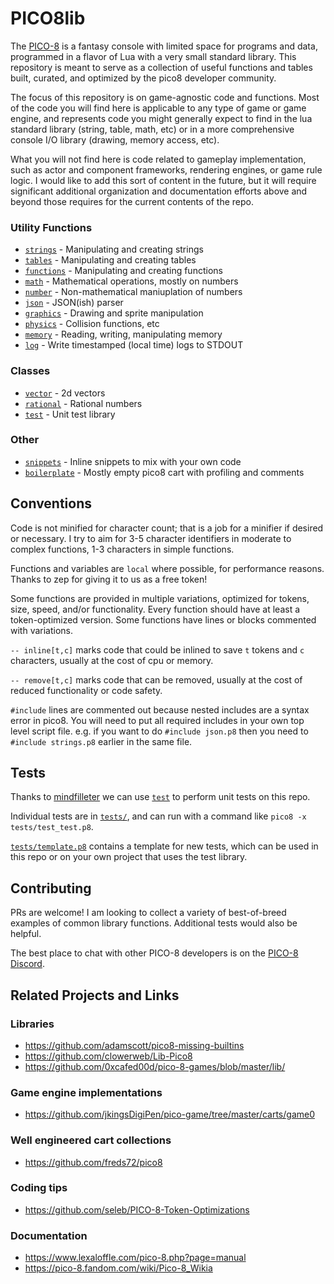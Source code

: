 # PICO8lib

The [PICO-8](https://www.lexaloffle.com/pico-8.php) is a fantasy console with limited space for programs and data, programmed in a flavor of Lua with a very small standard library. This repository is meant to serve as a collection of useful functions and tables built, curated, and optimized by the pico8 developer community.

The focus of this repository is on game-agnostic code and functions. Most of the code you will find here is applicable to any type of game or game engine, and represents code you might generally expect to find in the lua standard library (string, table, math, etc) or in a more comprehensive console I/O library (drawing, memory access, etc).

What you will not find here is code related to gameplay implementation, such as actor and component frameworks, rendering engines, or game rule logic. I would like to add this sort of content in the future, but it will require significant additional organization and documentation efforts above and beyond those requires for the current contents of the repo.

### Utility Functions
* [`strings`](strings.p8) - Manipulating and creating strings
* [`tables`](tables.p8) - Manipulating and creating tables
* [`functions`](functions.p8) - Manipulating and creating functions
* [`math`](math.p8) - Mathematical operations, mostly on numbers
* [`number`](number.p8) - Non-mathematical maniuplation of numbers
* [`json`](json.p8) - JSON(ish) parser
* [`graphics`](graphics.p8) - Drawing and sprite manipulation
* [`physics`](physics.p8) - Collision functions, etc
* [`memory`](memory.p8) - Reading, writing, manipulating memory
* [`log`](log.p8) - Write timestamped (local time) logs to STDOUT

### Classes
* [`vector`](vector.p8) - 2d vectors
* [`rational`](rational.p8) - Rational numbers
* [`test`](test.p8) - Unit test library

### Other
* [`snippets`](snippets.p8) - Inline snippets to mix with your own code
* [`boilerplate`](boilerplate.p8) - Mostly empty pico8 cart with profiling and comments

## Conventions
Code is not minified for character count; that is a job for a minifier if desired or necessary. I try to aim for 3-5 character identifiers in moderate to complex functions, 1-3 characters in simple functions.

Functions and variables are `local` where possible, for performance reasons. Thanks to zep for giving it to us as a free token!

Some functions are provided in multiple variations, optimized for tokens, size, speed, and/or functionality. Every function should have at least a token-optimized version. Some functions have lines or blocks commented with variations.

`-- inline[t,c]` marks code that could be inlined to save `t` tokens and `c` characters, usually at the cost of cpu or memory.

`-- remove[t,c]` marks code that can be removed, usually at the cost of reduced functionality or code safety.

`#include` lines are commented out because nested includes are a syntax error in pico8. You will need to put all required includes in your own top level script file. e.g. if you want to do `#include json.p8` then you need to `#include strings.p8` earlier in the same file.

## Tests
Thanks to [mindfilleter](/mindfilleter) we can use [`test`](test.p8) to perform unit tests on this repo.

Individual tests are in [`tests/`](tests), and can run with a command like `pico8 -x tests/test_test.p8`.

[`tests/template.p8`](tests/template.p8) contains a template for new tests, which can be used in this repo or on your own project that uses the test library.

## Contributing
PRs are welcome! I am looking to collect a variety of best-of-breed examples of common library functions. Additional tests would also be helpful.

The best place to chat with other PICO-8 developers is on the [PICO-8 Discord](https://discord.gg/zM9SD7N).

## Related Projects and Links

### Libraries
* https://github.com/adamscott/pico8-missing-builtins
* https://github.com/clowerweb/Lib-Pico8
* https://github.com/0xcafed00d/pico-8-games/blob/master/lib/

### Game engine implementations
* https://github.com/jkingsDigiPen/pico-game/tree/master/carts/game0

### Well engineered cart collections
* https://github.com/freds72/pico8

### Coding tips
* https://github.com/seleb/PICO-8-Token-Optimizations

### Documentation
* https://www.lexaloffle.com/pico-8.php?page=manual
* https://pico-8.fandom.com/wiki/Pico-8_Wikia